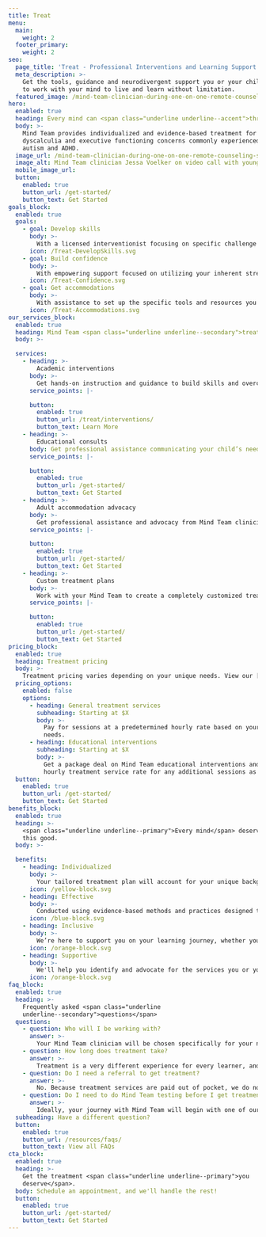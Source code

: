 ```yaml
---
title: Treat
menu:
  main:
    weight: 2
  footer_primary:
    weight: 2
seo:
  page_title: 'Treat - Professional Interventions and Learning Support '
  meta_description: >-
    Get the tools, guidance and neurodivergent support you or your child needs
    to work with your mind to live and learn without limitation. 
  featured_image: /mind-team-clinician-during-one-on-one-remote-counseling-session-2.jpg
hero:
  enabled: true
  heading: Every mind can <span class="underline underline--accent">thrive</span>.
  body: >-
    Mind Team provides individualized and evidence-based treatment for dyslexia,
    dyscalculia and executive functioning concerns commonly experienced with
    autism and ADHD.
  image_url: /mind-team-clinician-during-one-on-one-remote-counseling-session-2.jpg
  image_alt: Mind Team clinician Jessa Voelker on video call with young boy during remote reading assessment
  mobile_image_url: 
  button:
    enabled: true
    button_url: /get-started/
    button_text: Get Started
goals_block:
  enabled: true
  goals:
    - goal: Develop skills
      body: >-
        With a licensed interventionist focusing on specific challenge areas such as reading, math and executive functioning.
      icon: /Treat-DevelopSkills.svg
    - goal: Build confidence
      body: >-
        With empowering support focused on utilizing your inherent strengths, rather than trying to “fix” your mind.
      icon: /Treat-Confidence.svg
    - goal: Get accommodations
      body: >-
        With assistance to set up the specific tools and resources you or your child need at school and/or work.
      icon: /Treat-Accommodations.svg
our_services_block:
  enabled: true
  heading: Mind Team <span class="underline underline--secondary">treatment</span> services
  body: >-

  services:
    - heading: >-
        Academic interventions
      body: >-
        Get hands-on instruction and guidance to build skills and overcome challenges in **reading**, **math** or **executive functioning**.
      service_points: |-

      button:
        enabled: true
        button_url: /treat/interventions/
        button_text: Learn More
    - heading: >-
        Educational consults
      body: Get professional assistance communicating your child’s needs with their school and educators with the help of Mind Team clinicians, who will identify and advocate for your child’s accommodation needs.
      service_points: |-

      button:
        enabled: true
        button_url: /get-started/
        button_text: Get Started
    - heading: >-
        Adult accommodation advocacy
      body: >-
        Get professional assistance and advocacy from Mind Team clinicians to set up the professional and educational accommodations you need at work or university.
      service_points: |-

      button:
        enabled: true
        button_url: /get-started/
        button_text: Get Started
    - heading: >-
        Custom treatment plans
      body: >-
        Work with your Mind Team to create a completely customized treatment plan for you or your child to improve various skills and overcome challenges.
      service_points: |-

      button:
        enabled: true
        button_url: /get-started/
        button_text: Get Started
pricing_block:
  enabled: true
  heading: Treatment pricing
  body: >-
    Treatment pricing varies depending on your unique needs. View our [intervention pages](/treat/interventions/) for individual intervention package pricing. For all other treatment services, [contact us](/contact/) and we will provide you with an accurate quote.
  pricing_options:
    enabled: false
    options:
      - heading: General treatment services
        subheading: Starting at $X
        body: >-
          Pay for sessions at a predetermined hourly rate based on your unique
          needs.
      - heading: Educational interventions
        subheading: Starting at $X
        body: >-
          Get a package deal on Mind Team educational interventions and pay an
          hourly treatment service rate for any additional sessions as needed.
  button:
    enabled: true
    button_url: /get-started/
    button_text: Get Started
benefits_block:
  enabled: true
  heading: >-
    <span class="underline underline--primary">Every mind</span> deserves treatment
    this good.
  body: >-

  benefits:
    - heading: Individualized
      body: >-
        Your tailored treatment plan will account for your unique background, history, strengths and challenges.
      icon: /yellow-block.svg
    - heading: Effective
      body: >-
        Conducted using evidence-based methods and practices designed to give you/your child the skills and confidence to thrive long after the final treatment session.
      icon: /blue-block.svg
    - heading: Inclusive
      body: >-
        We’re here to support you on your learning journey, whether you have an official condition diagnosis or not.
      icon: /orange-block.svg
    - heading: Supportive
      body: >-
        We'll help you identify and advocate for the services you or your child need to thrive at school and/or work.
      icon: /orange-block.svg
faq_block:
  enabled: true
  heading: >-
    Frequently asked <span class="underline
    underline--secondary">questions</span>
  questions:
    - question: Who will I be working with?
      answer: >-
        Your Mind Team clinician will be chosen specifically for your needs from our multidisciplinary team of interventionists, school psychologists and more.
    - question: How long does treatment take?
      answer: >-
        Treatment is a very different experience for every learner, and timing can vary. We’ll work with you to create a custom treatment timeline based on your needs.
    - question: Do I need a referral to get treatment?
      answer: >-
        No. Because treatment services are paid out of pocket, we do not require referrals or official condition diagnoses to schedule Mind Team treatment services.
    - question: Do I need to do Mind Team testing before I get treatment?
      answer: >-
        Ideally, your journey with Mind Team will begin with one of our professional assessments to diagnose applicable conditions and identify other key information that will be extremely beneficial to the treatment process. However, it is not a requirement to get a Mind Team test before starting treatment.
  subheading: Have a different question?
  button:
    enabled: true
    button_url: /resources/faqs/
    button_text: View all FAQs
cta_block:
  enabled: true
  heading: >-
    Get the treatment <span class="underline underline--primary">you
    deserve</span>.
  body: Schedule an appointment, and we'll handle the rest!
  button:
    enabled: true
    button_url: /get-started/
    button_text: Get Started
---
```

